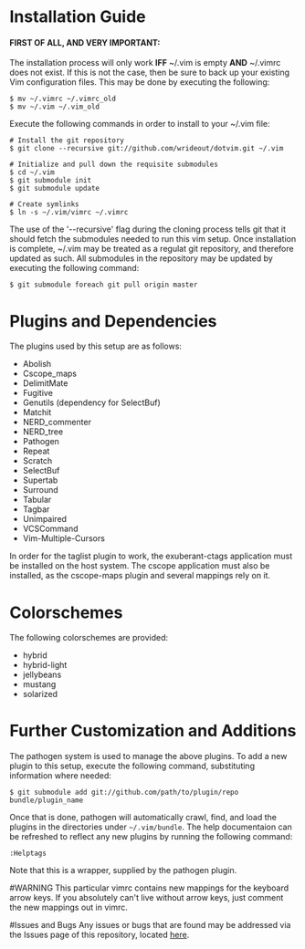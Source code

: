 # Installation Guide
#### FIRST OF ALL, AND VERY IMPORTANT: 
The installation process will only work **IFF** ~/.vim is empty **AND** ~/.vimrc
does not exist.  If this is not the case, then be sure to back up your existing
Vim configuration files.  This may be done by executing the following:
    
    $ mv ~/.vimrc ~/.vimrc_old
    $ mv ~/.vim ~/.vim_old

Execute the following commands in order to install to your ~/.vim file:

    # Install the git repository
    $ git clone --recursive git://github.com/wrideout/dotvim.git ~/.vim
    
    # Initialize and pull down the requisite submodules
    $ cd ~/.vim
    $ git submodule init
    $ git submodule update

    # Create symlinks
    $ ln -s ~/.vim/vimrc ~/.vimrc

The use of the '--recursive' flag during the cloning process tells git that it
should fetch the submodules needed to run this vim setup.  Once installation is
complete, ~/.vim may be treated as a regulat git repository, and therefore
updated as such.  All submodules in the repository may be updated by executing
the following command:

    $ git submodule foreach git pull origin master

# Plugins and Dependencies
The plugins used by this setup are as follows:
   
* Abolish
* Cscope\_maps
* DelimitMate
* Fugitive
* Genutils (dependency for SelectBuf)
* Matchit
* NERD\_commenter
* NERD\_tree
* Pathogen
* Repeat
* Scratch
* SelectBuf
* Supertab
* Surround
* Tabular
* Tagbar
* Unimpaired
* VCSCommand
* Vim-Multiple-Cursors

In order for the taglist plugin to work, the exuberant-ctags application must be
installed on the host system.  The cscope application must also be installed, as
the cscope-maps plugin and several mappings rely on it.

# Colorschemes
The following colorschemes are provided:

* hybrid
* hybrid-light
* jellybeans
* mustang
* solarized

# Further Customization and Additions
The pathogen system is used to manage the above plugins.  To add a new plugin to
this setup, execute the following command, substituting information where
needed:

    $ git submodule add git://github.com/path/to/plugin/repo bundle/plugin_name

Once that is done, pathogen will automatically crawl, find, and load the plugins
in the directories under `~/.vim/bundle`.  The help documentaion can be
refreshed to reflect any new plugins by running the following command:

    :Helptags

Note that this is a wrapper, supplied by the pathogen plugin.

#WARNING
This particular vimrc contains new mappings for the keyboard arrow keys.  If you
absolutely can't live without arrow keys, just comment the new mappings out in
vimrc.

#Issues and Bugs
Any issues or bugs that are found may be addressed via the Issues page of this
repository, located [here](https://github.com/wrideout/dotvim/issues).

